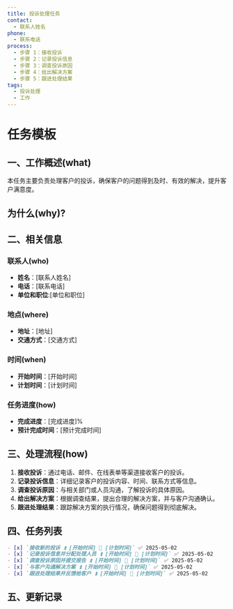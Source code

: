```yaml
---
title: 投诉处理任务
contact:
  - 联系人姓名
phone:
  - 联系电话
process:
  - 步骤 1：接收投诉
  - 步骤 2：记录投诉信息
  - 步骤 3：调查投诉原因
  - 步骤 4：给出解决方案
  - 步骤 5：跟进处理结果
tags:
  - 投诉处理
  - 工作
---
```


# 任务模板

## 一、工作概述(what)
本任务主要负责处理客户的投诉，确保客户的问题得到及时、有效的解决，提升客户满意度。

## 为什么(why)?

## 二、相关信息
### 联系人(who)
- **姓名**：[联系人姓名]
- **电话**：[联系电话]
- **单位和职位**:[单位和职位]

### 地点(where)
- **地址**：[地址]
- **交通方式**：[交通方式]

### 时间(when)
- **开始时间**：[开始时间]
- **计划时间**：[计划时间]

### 任务进度(how)
- **完成进度**：[完成进度]%
- **预计完成时间**：[预计完成时间]


## 三、处理流程(how)
1. **接收投诉**：通过电话、邮件、在线表单等渠道接收客户的投诉。
2. **记录投诉信息**：详细记录客户的投诉内容、时间、联系方式等信息。
3. **调查投诉原因**：与相关部门或人员沟通，了解投诉的具体原因。
4. **给出解决方案**：根据调查结果，提出合理的解决方案，并与客户沟通确认。
5. **跟进处理结果**：跟踪解决方案的执行情况，确保问题得到彻底解决。

## 四、任务列表
```markdown
- [x] `接收新的投诉 ⏫ [开始时间] 📅 [计划时间]` ✅ 2025-05-02
- [x] `记录投诉信息并分配处理人员 ⏫ [开始时间] 📅 [计划时间]` ✅ 2025-05-02
- [x] `调查投诉原因并提交报告 ⏫ [开始时间] 📅 [计划时间]` ✅ 2025-05-02
- [x] `与客户沟通解决方案 ⏫ [开始时间] 📅 [计划时间]` ✅ 2025-05-02
- [x] `跟进处理结果并反馈给客户 ⏫ [开始时间] 📅 [计划时间]` ✅ 2025-05-02
```

## 五、更新记录

<!-- ### 重复任务
- [x] 重复投诉件 🔁 every month on the 1st 🛫 2025-05-02 ✅ 2025-05-02
- [ ] 重复投诉件 🔁 every month on the 1st ➕ 2025-05-02 🛫 2025-06-01


### 25年5月
- [x] 啊啊啊 ✅ 2025-05-02
- [ ] 今天到期投诉任务📅 2025-05-02
### 25年6月
- [x] bbb ✅ 2025-05-02 -->